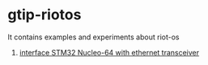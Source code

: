 # gtip-riotos
It contains examples and experiments about riot-os

1. [interface STM32 Nucleo-64 with ethernet transceiver](https://github.com/Ciusss89/gtip-riotos/tree/master/test_01)
